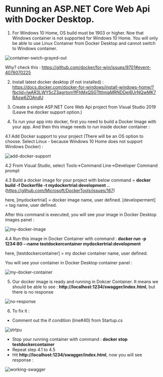 # Running an ASP.NET Core Web Api with Docker Desktop.

1. For Windows 10 Home, OS build must be 1903 or higher. Noe that Windows container is not supported for Windows 10 Home. You will only be able to use Linux Container from  Docker Desktop and cannot switch to Windows container. 

![container-swich-grayed-out](https://user-images.githubusercontent.com/8789577/101279055-bb0c8680-37e9-11eb-9699-bae004f0d993.jpg)

Why? check this : https://github.com/docker/for-win/issues/9701#event-4076070225

2. Install latest docker desktop (if not installed) : https://docs.docker.com/docker-for-windows/install-windows-home/?fbclid=IwAR3LWY5cZ3agrtom1fFhMxQSGTttImiaMRNDDei6UrNQwMK7BAsw6ZOAndU

3. Create a simple ASP.NET Core Web Api project from Visual Studio 2019 (Leave the docker support option.)

4. To run your app into docker, first you need to build a Docker Image with your app. And then this image needs to run inside docker container : 

4.1 Add Docker support to your project (There will be an OS option to choose. Select Linux - because Windows 10 Home does not support Windows Docker) : 

![add-docker-support](https://user-images.githubusercontent.com/8789577/101279116-4259fa00-37ea-11eb-9e50-0ab917f8fdc6.jpg)

4.2 From Visual Studio, select Tools->Command Line->Developer Command prompt

4.3 Build a docker image for your project with below command = **docker build -f Dockerfile -t mydockertrial:development ..** (https://github.com/Microsoft/DockerTools/issues/167)

here, [mydockertrial] = docker image name, user defined. [developerment] = tag name, user defined.

After this command is executed, you will see your image in Docker Desktop images panel : 

![my-docker-image](https://user-images.githubusercontent.com/8789577/101279262-42a6c500-37eb-11eb-86b8-b26ee8657cc3.JPG)

4.4 Run this image in Docker Container with command : **docker run -p 1234:80 --name testdockercontainer mydockertrial:development**

here, [testdockercontainer] = my docker container name, user defined. 

You will see your container in Docker Desktop container panel : 

![my-docker-container](https://user-images.githubusercontent.com/8789577/101279324-c06ad080-37eb-11eb-96f5-368f87374f41.jpg)

5. Our docker image is ready and running in Dokcer Container. It means we should be able to see : **http://localhost:1234/swagger/index.html**, but there is no response 

![no-response](https://user-images.githubusercontent.com/8789577/101279354-f27c3280-37eb-11eb-82c4-c7cf2c21a958.JPG)

6. To fix it : 
- Comment out the if condition (line#40) from Startup.cs

![strtpu](https://user-images.githubusercontent.com/8789577/101279390-2fe0c000-37ec-11eb-821f-641ca517903e.JPG)

- Stop your running container with command : **docker stop testdockercontainer**
- Repeat step 4.1 to 4.5
- Hit **http://localhost:1234/swagger/index.html**, now you will see response : 

![working-swagger](https://user-images.githubusercontent.com/8789577/101279435-73d3c500-37ec-11eb-9942-3974427019c3.JPG)



